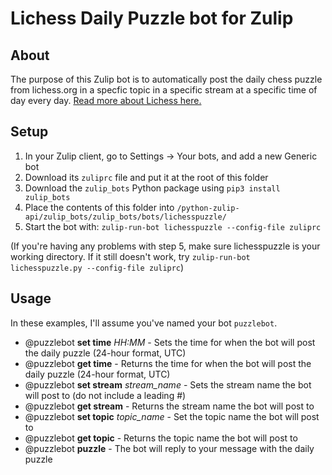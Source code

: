 # Lichess Daily Puzzle bot for Zulip

## About

The purpose of this Zulip bot is to automatically post the daily chess puzzle from lichess.org in a specfic topic in a specific stream at a specific time of day every day. [Read more about Lichess here.](https://lichess.org/about)


## Setup

1) In your Zulip client, go to Settings -> Your bots, and add a new Generic bot
2) Download its `zuliprc` file and put it at the root of this folder
3) Download the `zulip_bots` Python package using `pip3 install zulip_bots`
4) Place the contents of this folder into `/python-zulip-api/zulip_bots/zulip_bots/bots/lichesspuzzle/`
5) Start the bot with: `zulip-run-bot lichesspuzzle --config-file zuliprc`

(If you're having any problems with step 5, make sure lichesspuzzle is your working directory. If it still doesn't work, try `zulip-run-bot lichesspuzzle.py --config-file zuliprc`)

## Usage

In these examples, I'll assume you've named your bot `puzzlebot`.

- @puzzlebot **set time** *HH:MM* - Sets the time for when the bot will post the daily puzzle (24-hour format, UTC)
- @puzzlebot **get time** - Returns the time for when the bot will post the daily puzzle (24-hour format, UTC)
- @puzzlebot **set stream** *stream_name* - Sets the stream name the bot will post to (do not include a leading #)
- @puzzlebot **get stream** - Returns the stream name the bot will post to
- @puzzlebot **set topic** *topic_name* - Set the topic name the bot will post to
- @puzzlebot **get topic** - Returns the topic name the bot will post to
- @puzzlebot **puzzle** - The bot will reply to your message with the daily puzzle
